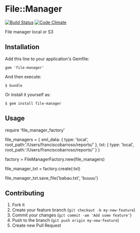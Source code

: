 # File::Manager

[![Build Status](https://travis-ci.org/fortesinformatica/file-manager.svg?branch=master)](https://travis-ci.org/fortesinformatica/file-manager)
[![Code Climate](https://codeclimate.com/github/fortesinformatica/file-manager/badges/gpa.svg)](https://codeclimate.com/github/fortesinformatica/file-manager)

File manager local or S3

## Installation

Add this line to your application's Gemfile:

    gem 'file-manager'

And then execute:

    $ bundle

Or install it yourself as:

    $ gem install file-manager

## Usage

require 'file_manager_factory'

file_managers = {
            xml_data: {
                type: 'local',
                root_path:'/Users/franciscobarroso/reports/'
            },
            txt: {
                type: 'local',
                root_path:'/Users/franciscobarroso/reports/'
            }
        }

factory = FileManagerFactory.new(file_managers)

file_manager_txt = factory.create(:txt)

file_manager_txt.save_file('babau.txt', 'buuuu')

## Contributing

1. Fork it
2. Create your feature branch (`git checkout -b my-new-feature`)
3. Commit your changes (`git commit -am 'Add some feature'`)
4. Push to the branch (`git push origin my-new-feature`)
5. Create new Pull Request

